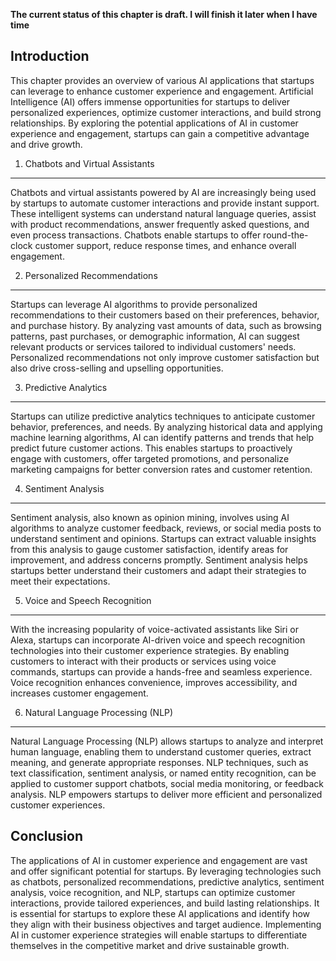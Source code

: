 **The current status of this chapter is draft. I will finish it later when I have time**

Introduction
------------

This chapter provides an overview of various AI applications that startups can leverage to enhance customer experience and engagement. Artificial Intelligence (AI) offers immense opportunities for startups to deliver personalized experiences, optimize customer interactions, and build strong relationships. By exploring the potential applications of AI in customer experience and engagement, startups can gain a competitive advantage and drive growth.

1. Chatbots and Virtual Assistants
----------------------------------

Chatbots and virtual assistants powered by AI are increasingly being used by startups to automate customer interactions and provide instant support. These intelligent systems can understand natural language queries, assist with product recommendations, answer frequently asked questions, and even process transactions. Chatbots enable startups to offer round-the-clock customer support, reduce response times, and enhance overall engagement.

2. Personalized Recommendations
-------------------------------

Startups can leverage AI algorithms to provide personalized recommendations to their customers based on their preferences, behavior, and purchase history. By analyzing vast amounts of data, such as browsing patterns, past purchases, or demographic information, AI can suggest relevant products or services tailored to individual customers' needs. Personalized recommendations not only improve customer satisfaction but also drive cross-selling and upselling opportunities.

3. Predictive Analytics
-----------------------

Startups can utilize predictive analytics techniques to anticipate customer behavior, preferences, and needs. By analyzing historical data and applying machine learning algorithms, AI can identify patterns and trends that help predict future customer actions. This enables startups to proactively engage with customers, offer targeted promotions, and personalize marketing campaigns for better conversion rates and customer retention.

4. Sentiment Analysis
---------------------

Sentiment analysis, also known as opinion mining, involves using AI algorithms to analyze customer feedback, reviews, or social media posts to understand sentiment and opinions. Startups can extract valuable insights from this analysis to gauge customer satisfaction, identify areas for improvement, and address concerns promptly. Sentiment analysis helps startups better understand their customers and adapt their strategies to meet their expectations.

5. Voice and Speech Recognition
-------------------------------

With the increasing popularity of voice-activated assistants like Siri or Alexa, startups can incorporate AI-driven voice and speech recognition technologies into their customer experience strategies. By enabling customers to interact with their products or services using voice commands, startups can provide a hands-free and seamless experience. Voice recognition enhances convenience, improves accessibility, and increases customer engagement.

6. Natural Language Processing (NLP)
------------------------------------

Natural Language Processing (NLP) allows startups to analyze and interpret human language, enabling them to understand customer queries, extract meaning, and generate appropriate responses. NLP techniques, such as text classification, sentiment analysis, or named entity recognition, can be applied to customer support chatbots, social media monitoring, or feedback analysis. NLP empowers startups to deliver more efficient and personalized customer experiences.

Conclusion
----------

The applications of AI in customer experience and engagement are vast and offer significant potential for startups. By leveraging technologies such as chatbots, personalized recommendations, predictive analytics, sentiment analysis, voice recognition, and NLP, startups can optimize customer interactions, provide tailored experiences, and build lasting relationships. It is essential for startups to explore these AI applications and identify how they align with their business objectives and target audience. Implementing AI in customer experience strategies will enable startups to differentiate themselves in the competitive market and drive sustainable growth.
